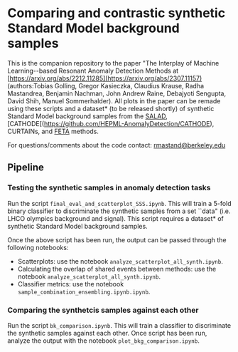 # Comparing and contrastic synthetic Standard Model background samples

This is the companion repository to the paper "The Interplay of Machine Learning--based Resonant Anomaly Detection Methods at [https://arxiv.org/abs/2212.11285](https://arxiv.org/abs/2307.11157) (authors:Tobias Golling, Gregor Kasieczka, Claudius Krause, Radha Mastandrea, Benjamin Nachman, John Andrew Raine, Debajyoti Sengupta, David Shih, Manuel Sommerhalder). All plots in the paper can be remade using these scripts and a dataset* (to be released shortly) of synthetic Standard Model background samples from the [SALAD](https://github.com/bnachman/DCTRHunting), [CATHODE[(https://github.com/HEPML-AnomalyDetection/CATHODE), CURTAINs, and [FETA](https://github.com/rmastand/FETA) methods.

For questions/comments about the code contact: rmastand@berkeley.edu

## Pipeline 

### Testing the synthetic samples in anomaly detection tasks

Run the script ```final_eval_and_scatterplot_SSS.ipynb```. This will train a 5-fold binary classifier to discriminate the synthetic samples from a set ``data" (i.e. LHCO olympics background and signal). This script requires a dataset* of synthetic Standard Model background samples.

Once the above script has been run, the output can be passed through the following notebooks:

- Scatterplots: use the notebook `analyze_scatterplot_all_synth.ipynb`.
- Calculating the overlap of shared events between methods: use the notebook `analyze_scatterplot_all_synth.ipynb`.
- Classifier metrics: use the notebook `sample_combination_ensembling.ipynb.ipynb`.

### Comparing the synthetcis samples against each other

Run the script ```bk_comparison.ipynb```. This will train a classifier to discriminate the synthetic samples against each other.
Once script has been run, analyze the output with the notebook `plot_bkg_comparison.ipynb`.

